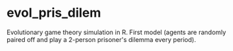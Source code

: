 # evol_pris_dilem
Evolutionary game theory simulation in R. First model (agents are randomly paired off and play a 2-person prisoner's dilemma every period).
